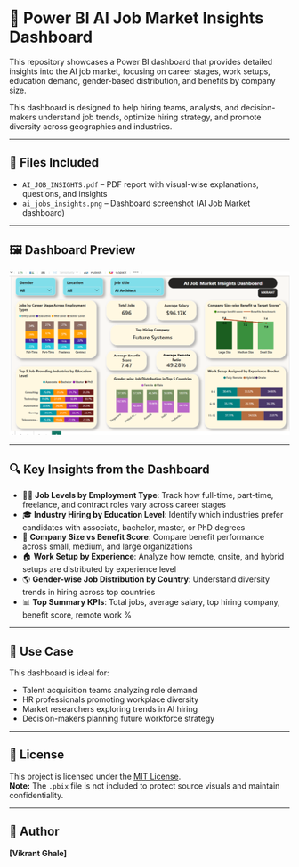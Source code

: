 # 🤖 Power BI AI Job Market Insights Dashboard

This repository showcases a Power BI dashboard that provides detailed insights into the AI job market, focusing on career stages, work setups, education demand, gender-based distribution, and benefits by company size.

This dashboard is designed to help hiring teams, analysts, and decision-makers understand job trends, optimize hiring strategy, and promote diversity across geographies and industries.

---

## 📄 Files Included

- `AI_JOB_INSIGHTS.pdf` – PDF report with visual-wise explanations, questions, and insights
- `ai_jobs_insights.png` – Dashboard screenshot (AI Job Market dashboard)

---

## 🖼️ Dashboard Preview

[![Dashboard Preview](ai_jobs_insights.png)](ai_jobs_insights.png)

---

## 🔍 Key Insights from the Dashboard

- 🧑‍💼 **Job Levels by Employment Type**: Track how full-time, part-time, freelance, and contract roles vary across career stages
- 🎓 **Industry Hiring by Education Level**: Identify which industries prefer candidates with associate, bachelor, master, or PhD degrees
- 🏢 **Company Size vs Benefit Score**: Compare benefit performance across small, medium, and large organizations
- 🏠 **Work Setup by Experience**: Analyze how remote, onsite, and hybrid setups are distributed by experience level
- 🌎 **Gender-wise Job Distribution by Country**: Understand diversity trends in hiring across top countries
- 📊 **Top Summary KPIs**: Total jobs, average salary, top hiring company, benefit score, remote work %

---

## 📌 Use Case

This dashboard is ideal for:
- Talent acquisition teams analyzing role demand
- HR professionals promoting workplace diversity
- Market researchers exploring trends in AI hiring
- Decision-makers planning future workforce strategy

---

## 📜 License

This project is licensed under the [MIT License](LICENSE).  
**Note:** The `.pbix` file is not included to protect source visuals and maintain confidentiality.

---

## 🙌 Author

**[Vikrant Ghale]**  

